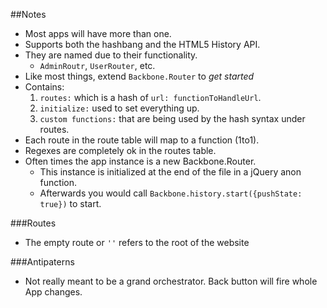 ##Notes

* Most apps will have more than one.
* Supports both the hashbang and the HTML5 History API.
* They are named due to their functionality.
  * `AdminRoutr`, `UserRouter`, etc.
* Like most things, extend `Backbone.Router` to _get started_
* Contains:
  1. `routes:` which is a hash of `url: functionToHandleUrl`.
  1. `initialize:` used to set everything up.
  1. `custom functions:` that are being used by the hash syntax under routes.
* Each route in the route table will map to a function (1to1).
* Regexes are completely ok in the routes table.
* Often times the app instance is a new Backbone.Router.
  * This instance is initialized at the end of the file in a jQuery anon function.
  * Afterwards you would call `Backbone.history.start({pushState: true})` to start.

###Routes

* The empty route or `''` refers to the root of the website

###Antipaterns

* Not really meant to be a grand orchestrator. Back button will fire whole App changes.
